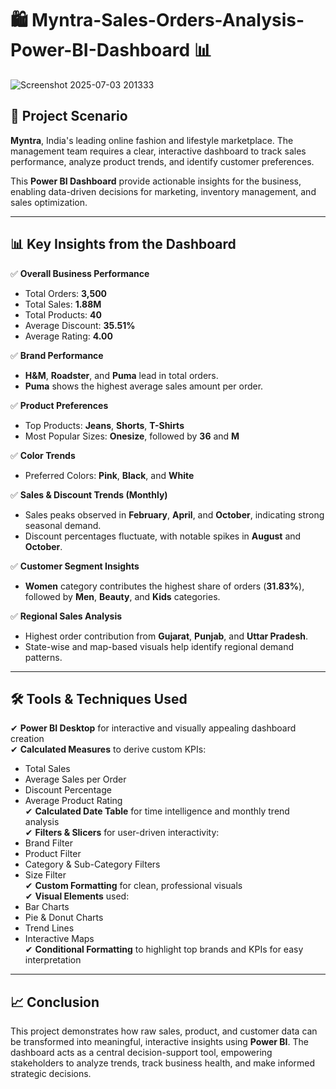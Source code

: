 # 🛍️ Myntra-Sales-Orders-Analysis-Power-BI-Dashboard 📊
![Screenshot 2025-07-03 201333](https://github.com/user-attachments/assets/adb17367-7400-4dc8-b02c-54356b01c90c)

## 📂 Project Scenario

**Myntra**, India's leading online fashion and lifestyle marketplace. The management team requires a clear, interactive dashboard to track sales performance, analyze product trends, and identify customer preferences.

This **Power BI Dashboard** provide actionable insights for the business, enabling data-driven decisions for marketing, inventory management, and sales optimization.

---

## 📊 Key Insights from the Dashboard

✅ **Overall Business Performance**
- Total Orders: **3,500**
- Total Sales: **1.88M**
- Total Products: **40**
- Average Discount: **35.51%**
- Average Rating: **4.00**

✅ **Brand Performance**
- **H&M**, **Roadster**, and **Puma** lead in total orders.
- **Puma** shows the highest average sales amount per order.

✅ **Product Preferences**
- Top Products: **Jeans**, **Shorts**, **T-Shirts**
- Most Popular Sizes: **Onesize**, followed by **36** and **M**

✅ **Color Trends**
- Preferred Colors: **Pink**, **Black**, and **White**

✅ **Sales & Discount Trends (Monthly)**
- Sales peaks observed in **February**, **April**, and **October**, indicating strong seasonal demand.
- Discount percentages fluctuate, with notable spikes in **August** and **October**.

✅ **Customer Segment Insights**
- **Women** category contributes the highest share of orders (**31.83%**), followed by **Men**, **Beauty**, and **Kids** categories.

✅ **Regional Sales Analysis**
- Highest order contribution from **Gujarat**, **Punjab**, and **Uttar Pradesh**.
- State-wise and map-based visuals help identify regional demand patterns.

---

## 🛠️ Tools & Techniques Used

✔ **Power BI Desktop** for interactive and visually appealing dashboard creation  
✔ **Calculated Measures** to derive custom KPIs:
  - Total Sales
  - Average Sales per Order
  - Discount Percentage
  - Average Product Rating  
✔ **Calculated Date Table** for time intelligence and monthly trend analysis  
✔ **Filters & Slicers** for user-driven interactivity:
  - Brand Filter
  - Product Filter
  - Category & Sub-Category Filters
  - Size Filter  
✔ **Custom Formatting** for clean, professional visuals  
✔ **Visual Elements** used:
  - Bar Charts
  - Pie & Donut Charts
  - Trend Lines
  - Interactive Maps  
✔ **Conditional Formatting** to highlight top brands and KPIs for easy interpretation  

---

## 📈 Conclusion

This project demonstrates how raw sales, product, and customer data can be transformed into meaningful, interactive insights using **Power BI**. The dashboard acts as a central decision-support tool, empowering stakeholders to analyze trends, track business health, and make informed strategic decisions.



